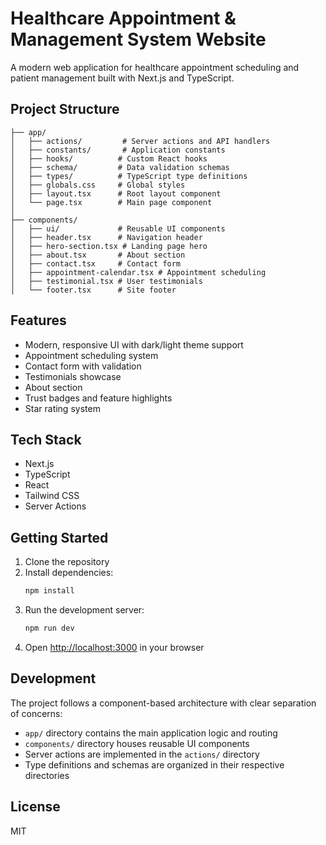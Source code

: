 # Healthcare Appointment & Management System Website

A modern web application for healthcare appointment scheduling and patient management built with Next.js and TypeScript.

## Project Structure

```
├── app/
│   ├── actions/         # Server actions and API handlers
│   ├── constants/       # Application constants
│   ├── hooks/          # Custom React hooks
│   ├── schema/         # Data validation schemas
│   ├── types/          # TypeScript type definitions
│   ├── globals.css     # Global styles
│   ├── layout.tsx      # Root layout component
│   └── page.tsx        # Main page component
│
├── components/
│   ├── ui/             # Reusable UI components
│   ├── header.tsx      # Navigation header
│   ├── hero-section.tsx # Landing page hero
│   ├── about.tsx       # About section
│   ├── contact.tsx     # Contact form
│   ├── appointment-calendar.tsx # Appointment scheduling
│   ├── testimonial.tsx # User testimonials
│   └── footer.tsx      # Site footer
```

## Features

- Modern, responsive UI with dark/light theme support
- Appointment scheduling system
- Contact form with validation
- Testimonials showcase
- About section
- Trust badges and feature highlights
- Star rating system

## Tech Stack

- Next.js
- TypeScript
- React
- Tailwind CSS
- Server Actions

## Getting Started

1. Clone the repository
2. Install dependencies:
   ```bash
   npm install
   ```
3. Run the development server:
   ```bash
   npm run dev
   ```
4. Open [http://localhost:3000](http://localhost:3000) in your browser

## Development

The project follows a component-based architecture with clear separation of concerns:

- `app/` directory contains the main application logic and routing
- `components/` directory houses reusable UI components
- Server actions are implemented in the `actions/` directory
- Type definitions and schemas are organized in their respective directories

## License

MIT

